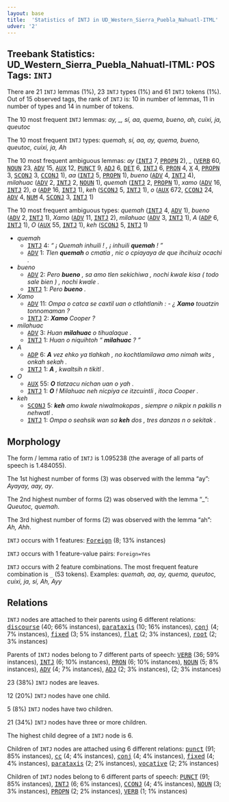 ```yaml
---
layout: base
title:  'Statistics of INTJ in UD_Western_Sierra_Puebla_Nahuatl-ITML'
udver: '2'
---
```


## Treebank Statistics: UD_Western_Sierra_Puebla_Nahuatl-ITML: POS Tags: `INTJ`

There are 21 `INTJ` lemmas (1%), 23 `INTJ` types (1%) and 61 `INTJ` tokens (1%).
Out of 15 observed tags, the rank of `INTJ` is: 10 in number of lemmas, 11 in number of types and 14 in number of tokens.

The 10 most frequent `INTJ` lemmas: <em>ay, _, sí, aa, quema, bueno, ah, cuixi, ja, queutoc</em>

The 10 most frequent `INTJ` types:  <em>quemah, sí, aa, ay, quema, bueno, queutoc, cuixi, ja, Ah</em>

The 10 most frequent ambiguous lemmas: <em>ay</em> (<tt><a href="nhi_itml-pos-INTJ.html">INTJ</a></tt> 7, <tt><a href="nhi_itml-pos-PROPN.html">PROPN</a></tt> 2), <em>_</em> (<tt><a href="nhi_itml-pos-VERB.html">VERB</a></tt> 60, <tt><a href="nhi_itml-pos-NOUN.html">NOUN</a></tt> 23, <tt><a href="nhi_itml-pos-ADV.html">ADV</a></tt> 15, <tt><a href="nhi_itml-pos-AUX.html">AUX</a></tt> 12, <tt><a href="nhi_itml-pos-PUNCT.html">PUNCT</a></tt> 9, <tt><a href="nhi_itml-pos-ADJ.html">ADJ</a></tt> 6, <tt><a href="nhi_itml-pos-DET.html">DET</a></tt> 6, <tt><a href="nhi_itml-pos-INTJ.html">INTJ</a></tt> 6, <tt><a href="nhi_itml-pos-PRON.html">PRON</a></tt> 4, <tt><a href="nhi_itml-pos-X.html">X</a></tt> 4, <tt><a href="nhi_itml-pos-PROPN.html">PROPN</a></tt> 3, <tt><a href="nhi_itml-pos-SCONJ.html">SCONJ</a></tt> 3, <tt><a href="nhi_itml-pos-CCONJ.html">CCONJ</a></tt> 1), <em>aa</em> (<tt><a href="nhi_itml-pos-INTJ.html">INTJ</a></tt> 5, <tt><a href="nhi_itml-pos-PROPN.html">PROPN</a></tt> 1), <em>bueno</em> (<tt><a href="nhi_itml-pos-ADV.html">ADV</a></tt> 4, <tt><a href="nhi_itml-pos-INTJ.html">INTJ</a></tt> 4), <em>milahuac</em> (<tt><a href="nhi_itml-pos-ADV.html">ADV</a></tt> 2, <tt><a href="nhi_itml-pos-INTJ.html">INTJ</a></tt> 2, <tt><a href="nhi_itml-pos-NOUN.html">NOUN</a></tt> 1), <em>quemah</em> (<tt><a href="nhi_itml-pos-INTJ.html">INTJ</a></tt> 2, <tt><a href="nhi_itml-pos-PROPN.html">PROPN</a></tt> 1), <em>xamo</em> (<tt><a href="nhi_itml-pos-ADV.html">ADV</a></tt> 16, <tt><a href="nhi_itml-pos-INTJ.html">INTJ</a></tt> 2), <em>a</em> (<tt><a href="nhi_itml-pos-ADP.html">ADP</a></tt> 16, <tt><a href="nhi_itml-pos-INTJ.html">INTJ</a></tt> 1), <em>keh</em> (<tt><a href="nhi_itml-pos-SCONJ.html">SCONJ</a></tt> 5, <tt><a href="nhi_itml-pos-INTJ.html">INTJ</a></tt> 1), <em>o</em> (<tt><a href="nhi_itml-pos-AUX.html">AUX</a></tt> 672, <tt><a href="nhi_itml-pos-CCONJ.html">CCONJ</a></tt> 24, <tt><a href="nhi_itml-pos-ADV.html">ADV</a></tt> 4, <tt><a href="nhi_itml-pos-NUM.html">NUM</a></tt> 4, <tt><a href="nhi_itml-pos-SCONJ.html">SCONJ</a></tt> 3, <tt><a href="nhi_itml-pos-INTJ.html">INTJ</a></tt> 1)

The 10 most frequent ambiguous types:  <em>quemah</em> (<tt><a href="nhi_itml-pos-INTJ.html">INTJ</a></tt> 4, <tt><a href="nhi_itml-pos-ADV.html">ADV</a></tt> 1), <em>bueno</em> (<tt><a href="nhi_itml-pos-ADV.html">ADV</a></tt> 2, <tt><a href="nhi_itml-pos-INTJ.html">INTJ</a></tt> 1), <em>Xamo</em> (<tt><a href="nhi_itml-pos-ADV.html">ADV</a></tt> 11, <tt><a href="nhi_itml-pos-INTJ.html">INTJ</a></tt> 2), <em>milahuac</em> (<tt><a href="nhi_itml-pos-ADV.html">ADV</a></tt> 3, <tt><a href="nhi_itml-pos-INTJ.html">INTJ</a></tt> 1), <em>A</em> (<tt><a href="nhi_itml-pos-ADP.html">ADP</a></tt> 6, <tt><a href="nhi_itml-pos-INTJ.html">INTJ</a></tt> 1), <em>O</em> (<tt><a href="nhi_itml-pos-AUX.html">AUX</a></tt> 55, <tt><a href="nhi_itml-pos-INTJ.html">INTJ</a></tt> 1), <em>keh</em> (<tt><a href="nhi_itml-pos-SCONJ.html">SCONJ</a></tt> 5, <tt><a href="nhi_itml-pos-INTJ.html">INTJ</a></tt> 1)


* <em>quemah</em>
  * <tt><a href="nhi_itml-pos-INTJ.html">INTJ</a></tt> 4: <em>“ ¡ Quemah inhuili ! , ¡ inhuili <b>quemah</b> ! ”</em>
  * <tt><a href="nhi_itml-pos-ADV.html">ADV</a></tt> 1: <em>Tlen <b>quemah</b> o cmatia , nic o cpiayaya de que ihcihuiz ocachi .</em>
* <em>bueno</em>
  * <tt><a href="nhi_itml-pos-ADV.html">ADV</a></tt> 2: <em>Pero <b>bueno</b> , sa amo tlen sekichiwa , nochi kwale kisa ( todo sale bien ) , nochi kwale .</em>
  * <tt><a href="nhi_itml-pos-INTJ.html">INTJ</a></tt> 1: <em>Pero <b>bueno</b> .</em>
* <em>Xamo</em>
  * <tt><a href="nhi_itml-pos-ADV.html">ADV</a></tt> 11: <em>Ompa o catca se caxtil uan o ctlahtlanih : - ¿ <b>Xamo</b> touatzin tonnomaman ?</em>
  * <tt><a href="nhi_itml-pos-INTJ.html">INTJ</a></tt> 2: <em><b>Xamo</b> Cooper ?</em>
* <em>milahuac</em>
  * <tt><a href="nhi_itml-pos-ADV.html">ADV</a></tt> 3: <em>Huan <b>milahuac</b> o tihualaque .</em>
  * <tt><a href="nhi_itml-pos-INTJ.html">INTJ</a></tt> 1: <em>Huan o niquihtoh “ <b>milahuac</b> ? ”</em>
* <em>A</em>
  * <tt><a href="nhi_itml-pos-ADP.html">ADP</a></tt> 6: <em><b>A</b> vez ehko ya tlahkah , no kochtlamilawa amo nimah wits , onkah sekah .</em>
  * <tt><a href="nhi_itml-pos-INTJ.html">INTJ</a></tt> 1: <em><b>A</b> , kwaltsih n tikitl .</em>
* <em>O</em>
  * <tt><a href="nhi_itml-pos-AUX.html">AUX</a></tt> 55: <em><b>O</b> tlatzacu nichan uan o yah .</em>
  * <tt><a href="nhi_itml-pos-INTJ.html">INTJ</a></tt> 1: <em><b>O</b> ! Milahuac neh nicpiya ce itzcuintli , itoca Cooper .</em>
* <em>keh</em>
  * <tt><a href="nhi_itml-pos-SCONJ.html">SCONJ</a></tt> 5: <em><b>keh</b> amo kwale niwalmokopas , siempre o nikpix n pakilis n nehwatl .</em>
  * <tt><a href="nhi_itml-pos-INTJ.html">INTJ</a></tt> 1: <em>Ompa o seahsik wan sa <b>keh</b> dos , tres danzas n o sekitak .</em>

## Morphology

The form / lemma ratio of `INTJ` is 1.095238 (the average of all parts of speech is 1.484055).

The 1st highest number of forms (3) was observed with the lemma “ay”: <em>Ayayay, aay, ay</em>.

The 2nd highest number of forms (2) was observed with the lemma “_”: <em>Queutoc, quemah</em>.

The 3rd highest number of forms (2) was observed with the lemma “ah”: <em>Ah, Ahh</em>.

`INTJ` occurs with 1 features: <tt><a href="nhi_itml-feat-Foreign.html">Foreign</a></tt> (8; 13% instances)

`INTJ` occurs with 1 feature-value pairs: `Foreign=Yes`

`INTJ` occurs with 2 feature combinations.
The most frequent feature combination is `_` (53 tokens).
Examples: <em>quemah, aa, ay, quema, queutoc, cuixi, ja, sí, Ah, Ayy</em>


## Relations

`INTJ` nodes are attached to their parents using 6 different relations: <tt><a href="nhi_itml-dep-discourse.html">discourse</a></tt> (40; 66% instances), <tt><a href="nhi_itml-dep-parataxis.html">parataxis</a></tt> (10; 16% instances), <tt><a href="nhi_itml-dep-conj.html">conj</a></tt> (4; 7% instances), <tt><a href="nhi_itml-dep-fixed.html">fixed</a></tt> (3; 5% instances), <tt><a href="nhi_itml-dep-flat.html">flat</a></tt> (2; 3% instances), <tt><a href="nhi_itml-dep-root.html">root</a></tt> (2; 3% instances)

Parents of `INTJ` nodes belong to 7 different parts of speech: <tt><a href="nhi_itml-pos-VERB.html">VERB</a></tt> (36; 59% instances), <tt><a href="nhi_itml-pos-INTJ.html">INTJ</a></tt> (6; 10% instances), <tt><a href="nhi_itml-pos-PRON.html">PRON</a></tt> (6; 10% instances), <tt><a href="nhi_itml-pos-NOUN.html">NOUN</a></tt> (5; 8% instances), <tt><a href="nhi_itml-pos-ADV.html">ADV</a></tt> (4; 7% instances), <tt><a href="nhi_itml-pos-ADJ.html">ADJ</a></tt> (2; 3% instances),  (2; 3% instances)

23 (38%) `INTJ` nodes are leaves.

12 (20%) `INTJ` nodes have one child.

5 (8%) `INTJ` nodes have two children.

21 (34%) `INTJ` nodes have three or more children.

The highest child degree of a `INTJ` node is 6.

Children of `INTJ` nodes are attached using 6 different relations: <tt><a href="nhi_itml-dep-punct.html">punct</a></tt> (91; 85% instances), <tt><a href="nhi_itml-dep-cc.html">cc</a></tt> (4; 4% instances), <tt><a href="nhi_itml-dep-conj.html">conj</a></tt> (4; 4% instances), <tt><a href="nhi_itml-dep-fixed.html">fixed</a></tt> (4; 4% instances), <tt><a href="nhi_itml-dep-parataxis.html">parataxis</a></tt> (2; 2% instances), <tt><a href="nhi_itml-dep-vocative.html">vocative</a></tt> (2; 2% instances)

Children of `INTJ` nodes belong to 6 different parts of speech: <tt><a href="nhi_itml-pos-PUNCT.html">PUNCT</a></tt> (91; 85% instances), <tt><a href="nhi_itml-pos-INTJ.html">INTJ</a></tt> (6; 6% instances), <tt><a href="nhi_itml-pos-CCONJ.html">CCONJ</a></tt> (4; 4% instances), <tt><a href="nhi_itml-pos-NOUN.html">NOUN</a></tt> (3; 3% instances), <tt><a href="nhi_itml-pos-PROPN.html">PROPN</a></tt> (2; 2% instances), <tt><a href="nhi_itml-pos-VERB.html">VERB</a></tt> (1; 1% instances)


